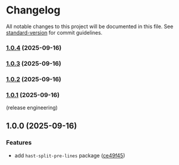 # Changelog

All notable changes to this project will be documented in this file. See [standard-version](https://github.com/conventional-changelog/standard-version) for commit guidelines.

### [1.0.4](https://github.com/shivjm/remark-extensions/compare/hast-split-pre-lines-v1.0.3...hast-split-pre-lines-v1.0.4) (2025-09-16)

### [1.0.3](https://github.com/shivjm/remark-extensions/compare/hast-split-pre-lines-v1.0.2...hast-split-pre-lines-v1.0.3) (2025-09-16)

### [1.0.2](https://github.com/shivjm/remark-extensions/compare/hast-split-pre-lines-v1.0.1...hast-split-pre-lines-v1.0.2) (2025-09-16)

### [1.0.1](https://github.com/shivjm/remark-extensions/compare/hast-split-pre-lines-v1.0.0...hast-split-pre-lines-v1.0.1) (2025-09-16)

(release engineering)

## 1.0.0 (2025-09-16)


### Features

* add `hast-split-pre-lines` package ([ce49f45](https://github.com/shivjm/remark-extensions/commit/ce49f45419c5f72b2d1520643509cc577db321c5))
